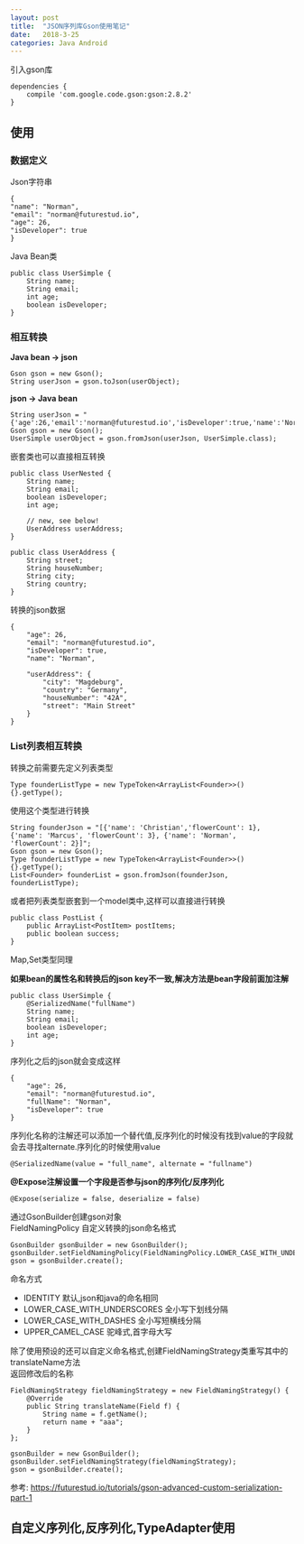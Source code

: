 ```yaml
---
layout: post
title:  "JSON序列库Gson使用笔记"
date:   2018-3-25
categories: Java Android
---
```


引入gson库

    dependencies {
        compile 'com.google.code.gson:gson:2.8.2'
    }

## 使用

### 数据定义

Json字符串

    {
    "name": "Norman",
    "email": "norman@futurestud.io",
    "age": 26,
    "isDeveloper": true
    }

Java Bean类

    public class UserSimple {
        String name;
        String email;
        int age;
        boolean isDeveloper;
    }

### 相互转换 

__Java bean -> json__

    Gson gson = new Gson();
    String userJson = gson.toJson(userObject);

__json -> Java bean__

    String userJson = "{'age':26,'email':'norman@futurestud.io','isDeveloper':true,'name':'Norman'}";
    Gson gson = new Gson();
    UserSimple userObject = gson.fromJson(userJson, UserSimple.class);

嵌套类也可以直接相互转换

    public class UserNested {
        String name;
        String email;
        boolean isDeveloper;
        int age;

        // new, see below!
        UserAddress userAddress;
    }

    public class UserAddress {
        String street;
        String houseNumber;
        String city;
        String country;
    }

转换的json数据

    {
        "age": 26,
        "email": "norman@futurestud.io",
        "isDeveloper": true,
        "name": "Norman",

        "userAddress": {
            "city": "Magdeburg",
            "country": "Germany",
            "houseNumber": "42A",
            "street": "Main Street"
        }
    }

### List列表相互转换    

转换之前需要先定义列表类型    

    Type founderListType = new TypeToken<ArrayList<Founder>>(){}.getType();

使用这个类型进行转换

    String founderJson = "[{'name': 'Christian','flowerCount': 1}, {'name': 'Marcus', 'flowerCount': 3}, {'name': 'Norman', 'flowerCount': 2}]";
    Gson gson = new Gson();
    Type founderListType = new TypeToken<ArrayList<Founder>>(){}.getType();
    List<Founder> founderList = gson.fromJson(founderJson, founderListType);

或者把列表类型嵌套到一个model类中,这样可以直接进行转换

    public class PostList {
        public ArrayList<PostItem> postItems;
        public boolean success;
    }

Map,Set类型同理

__如果bean的属性名和转换后的json key不一致,解决方法是bean字段前面加注解__

    public class UserSimple {
        @SerializedName("fullName")
        String name;
        String email;
        boolean isDeveloper;
        int age;
    }

序列化之后的json就会变成这样

    {
        "age": 26,
        "email": "norman@futurestud.io",
        "fullName": "Norman",
        "isDeveloper": true
    }

序列化名称的注解还可以添加一个替代值,反序列化的时候没有找到value的字段就会去寻找alternate.序列化的时候使用value    

    @SerializedName(value = "full_name", alternate = "fullname")

__@Expose注解设置一个字段是否参与json的序列化/反序列化__

    @Expose(serialize = false, deserialize = false)

通过GsonBuilder创建gson对象    
FieldNamingPolicy 自定义转换的json命名格式    

    GsonBuilder gsonBuilder = new GsonBuilder();
    gsonBuilder.setFieldNamingPolicy(FieldNamingPolicy.LOWER_CASE_WITH_UNDERSCORES);
    gson = gsonBuilder.create();

命名方式

* IDENTITY 默认,json和java的命名相同
* LOWER_CASE_WITH_UNDERSCORES 全小写下划线分隔
* LOWER_CASE_WITH_DASHES 全小写短横线分隔
* UPPER_CAMEL_CASE 驼峰式,首字母大写

除了使用预设的还可以自定义命名格式,创建FieldNamingStrategy类重写其中的translateName方法   
返回修改后的名称    

    FieldNamingStrategy fieldNamingStrategy = new FieldNamingStrategy() {
        @Override
        public String translateName(Field f) {
            String name = f.getName();
            return name + "aaa";
        }
    };

    gsonBuilder = new GsonBuilder();
    gsonBuilder.setFieldNamingStrategy(fieldNamingStrategy);
    gson = gsonBuilder.create();

参考: https://futurestud.io/tutorials/gson-advanced-custom-serialization-part-1

## 自定义序列化,反序列化,TypeAdapter使用



